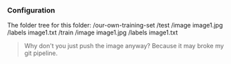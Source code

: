 ### Configuration

The folder tree for this folder:
/our-own-training-set
    /test
        /image
            image1.jpg
        /labels
            image1.txt
    /train
        /image
            image1.jpg
        /labels
            image1.txt

> Why don't you just push the image anyway? 
> Because it may broke my git pipeline.